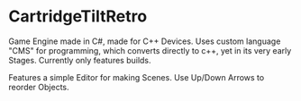 # CartridgeTiltRetro
 Game Engine made in C#, made for C++ Devices. Uses custom language "CMS" for programming, which converts directly to c++, yet in its very early Stages. Currently only features builds.

Features a simple Editor for making Scenes. Use Up/Down Arrows to reorder Objects.
